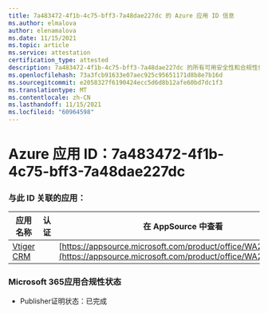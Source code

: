 ```yaml
---
title: 7a483472-4f1b-4c75-bff3-7a48dae227dc 的 Azure 应用 ID 信息
ms.author: elmalova
author: elenamalova
ms.date: 11/15/2021
ms.topic: article
ms.service: attestation
certification_type: attested
description: 7a483472-4f1b-4c75-bff3-7a48dae227dc 的所有可用安全性和合规性信息。
ms.openlocfilehash: 73a3fcb91633e07aec925c95651171d8b8e7b16d
ms.sourcegitcommit: e2058327f6190424ecc5d6d8b12afe60bd7dc1f3
ms.translationtype: MT
ms.contentlocale: zh-CN
ms.lasthandoff: 11/15/2021
ms.locfileid: "60964598"
---
```

# <a name="azure-app-id-7a483472-4f1b-4c75-bff3-7a48dae227dc"></a>Azure 应用 ID：7a483472-4f1b-4c75-bff3-7a48dae227dc


### <a name="apps-associated-with-this-id"></a>与此 ID 关联的应用：
| **应用名称** | **认证** | **在 AppSource 中查看** |
|--------------|---------------|-----------------------|
| [Vtiger CRM](https://docs.microsoft.com/microsoft-365-app-certification/forward/WA200003089) |  | [https://appsource.microsoft.com/product/office/WA200003089](https://appsource.microsoft.com/product/office/WA200003089) |

### <a name="microsoft-365-app-compliance-status"></a>Microsoft 365应用合规性状态
- Publisher证明状态：已完成
